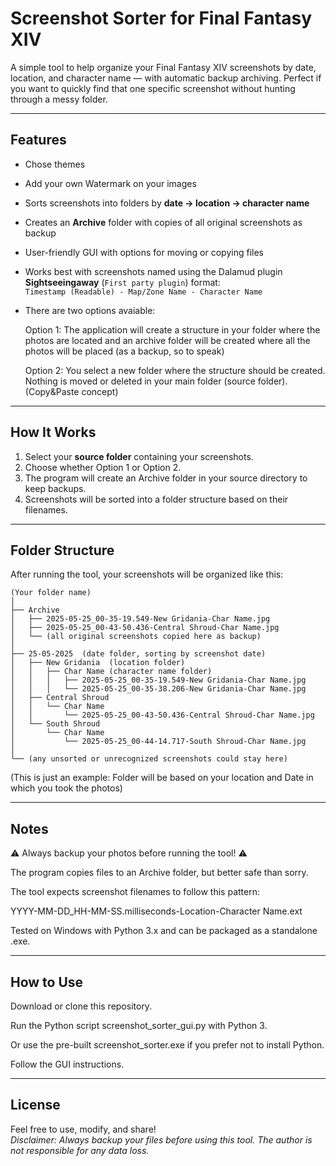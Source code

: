 # Screenshot Sorter for Final Fantasy XIV

A simple tool to help organize your Final Fantasy XIV screenshots by date, location, and character name — with automatic backup archiving. Perfect if you want to quickly find that one specific screenshot without hunting through a messy folder.

---

## Features

- Chose themes
- Add your own Watermark on your images
- Sorts screenshots into folders by **date → location → character name**
- Creates an **Archive** folder with copies of all original screenshots as backup
- User-friendly GUI with options for moving or copying files
- Works best with screenshots named using the Dalamud plugin **Sightseeingaway** (`First party plugin`) format:  
  `Timestamp (Readable) - Map/Zone Name - Character Name`
- There are two options avaiable:
  
  Option 1: The application will create a structure in your folder where the photos are located and an archive folder will be created where all the photos will be placed (as a backup, so to speak)
  
  Option 2: You select a new folder where the structure should be created. Nothing is moved or deleted in your main folder (source folder). (Copy&Paste concept)

---

## How It Works

1. Select your **source folder** containing your screenshots.
2. Choose whether Option 1 or Option 2.
3. The program will create an Archive folder in your source directory to keep backups.
4. Screenshots will be sorted into a folder structure based on their filenames.

---

## Folder Structure

After running the tool, your screenshots will be organized like this:

```plaintext
(Your folder name)
│
├── Archive
│   ├── 2025-05-25_00-35-19.549-New Gridania-Char Name.jpg
│   ├── 2025-05-25_00-43-50.436-Central Shroud-Char Name.jpg
│   └── (all original screenshots copied here as backup)
│
├── 25-05-2025  (date folder, sorting by screenshot date)
│   ├── New Gridania  (location folder)
│   │   ├── Char Name (character name folder)
│   │   │   ├── 2025-05-25_00-35-19.549-New Gridania-Char Name.jpg
│   │   │   └── 2025-05-25_00-35-38.206-New Gridania-Char Name.jpg
│   ├── Central Shroud
│   │   └── Char Name
│   │       └── 2025-05-25_00-43-50.436-Central Shroud-Char Name.jpg
│   └── South Shroud
│       └── Char Name
│           └── 2025-05-25_00-44-14.717-South Shroud-Char Name.jpg
│
└── (any unsorted or unrecognized screenshots could stay here)
```

(This is just an example: Folder will be based on your location and Date in which you took the photos)

---

## Notes

⚠️ Always backup your photos before running the tool! ⚠️

The program copies files to an Archive folder, but better safe than sorry.

The tool expects screenshot filenames to follow this pattern:

YYYY-MM-DD_HH-MM-SS.milliseconds-Location-Character Name.ext

Tested on Windows with Python 3.x and can be packaged as a standalone .exe.

---

## How to Use

Download or clone this repository.

Run the Python script screenshot_sorter_gui.py with Python 3.

Or use the pre-built screenshot_sorter.exe if you prefer not to install Python.

Follow the GUI instructions.

---

## License

Feel free to use, modify, and share!  
_Disclaimer: Always backup your files before using this tool. The author is not responsible for any data loss._
